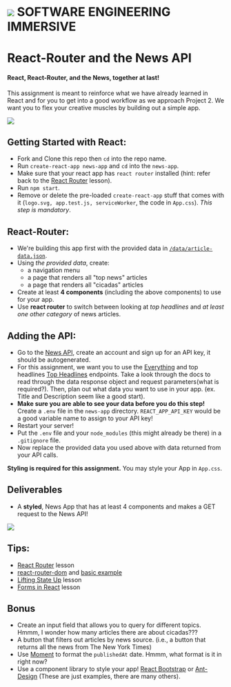 # ![](https://ga-dash.s3.amazonaws.com/production/assets/logo-9f88ae6c9c3871690e33280fcf557f33.png)  SOFTWARE ENGINEERING IMMERSIVE

# React-Router and the News API

#### React, React-Router, and the News, together at last!

This assignment is meant to reinforce what we have already learned in React and for you to get into a good workflow as we approach Project 2. We want you to flex your creative muscles by building out a simple app.

![](https://res.cloudinary.com/jkarlin929/image/upload/v1550694937/ScreenshotNews_p8j2ul.png)

## Getting Started with React:
- Fork and Clone this repo then `cd` into the repo name.
- Run `create-react-app news-app` and `cd` into the `news-app`.
- Make sure that your react app has `react router` installed (hint: refer back to the [React Router](https://git.generalassemb.ly/sei-nyc-cicadas/react-router) lesson).
- Run `npm start`.
- Remove or delete the pre-loaded `create-react-app` stuff that comes with it (`logo.svg, app.test.js, serviceWorker`, the code in `App.css`). _This step is mandatory_.

## React-Router:
- We're building this app first with the provided data in [`/data/article-data.json`](/data/article-data.json).
- Using _the provided data_, create: 
  - a navigation menu
  - a page that renders all "top news" articles
  - a page that renders all "cicadas" articles
- Create at least **4 components** (including the above components) to use for your app.
- Use **react router** to switch between looking at _top headlines_ and _at least one other category_ of news articles.


## Adding the API:
- Go to the [News API](https://newsapi.org/), create an account and sign up for an API key, it should be autogenerated.
- For this assignment, we want you to use the [Everything](https://newsapi.org/docs/endpoints/everything) and top headlines [Top Headlines](https://newsapi.org/docs/endpoints/top-headlines) endpoints. Take a look through the docs to read through the data response object and request parameters(what is required?). Then, plan out what data you want to use in your app. (ex. Title and Description seem like a good start).
- **Make sure you are able to see your data before you do this step!** Create a `.env` file in the `news-app` directory. `REACT_APP_API_KEY` would be a good variable name to assign to your API key!  
- Restart your server!
- Put the `.env` file and your `node_modules` (this might already be there) in a `.gitignore` file.
- Now replace the provided data you used above with data returned from your API calls. 

**Styling is required for this assignment.** You may style your App in `App.css`.


## Deliverables
- A **styled**, News App that has at least 4 components and makes a GET request to the News API!

![](https://media.giphy.com/media/147JO3pIxNJ4oo/giphy.gif)


## Tips:
- [React Router](https://git.generalassemb.ly/sei-nyc-cicadas/react-router) lesson
- [react-router-dom](https://www.npmjs.com/package/react-router-dom) and [basic example](https://reacttraining.com/react-router/web/example/basic)
- [Lifting State Up](https://git.generalassemb.ly/sei-nyc-cicadas/lifting-state-up) lesson
- [Forms in React](https://git.generalassemb.ly/sei-nyc-cicadas/react-forms) lesson



## Bonus
- Create an input field that allows you to query for different topics. Hmmm, I wonder how many articles there are about cicadas???
- A button that filters out articles by news source.  (i.e., a button that returns all the news from The New York Times)
- Use [Moment](https://momentjs.com/) to format the `publishedAt` date. Hmmm, what format is it in right now?  
- Use a component library to style your app! [React Bootstrap](https://react-bootstrap.github.io/) or [Ant-Design](https://ant.design/) (These are just examples, there are many others).  
